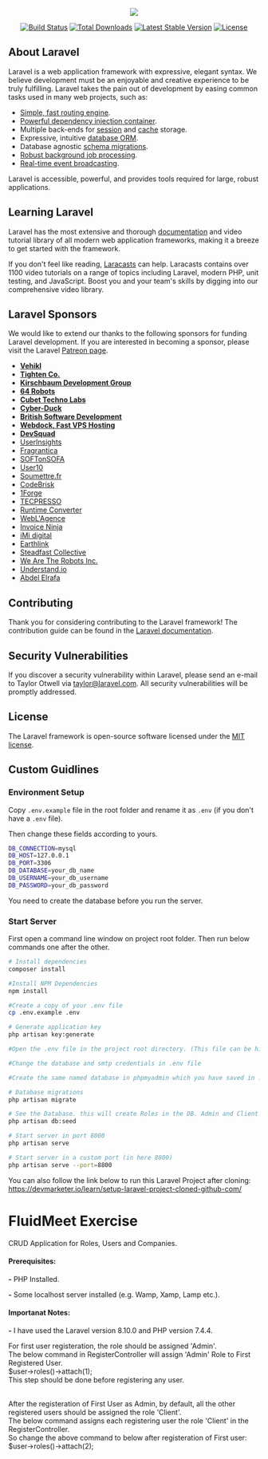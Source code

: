 <p align="center"><img src="https://laravel.com/assets/img/components/logo-laravel.svg"></p>

<p align="center">
<a href="https://travis-ci.org/laravel/framework"><img src="https://travis-ci.org/laravel/framework.svg" alt="Build Status"></a>
<a href="https://packagist.org/packages/laravel/framework"><img src="https://poser.pugx.org/laravel/framework/d/total.svg" alt="Total Downloads"></a>
<a href="https://packagist.org/packages/laravel/framework"><img src="https://poser.pugx.org/laravel/framework/v/stable.svg" alt="Latest Stable Version"></a>
<a href="https://packagist.org/packages/laravel/framework"><img src="https://poser.pugx.org/laravel/framework/license.svg" alt="License"></a>
</p>

## About Laravel

Laravel is a web application framework with expressive, elegant syntax. We believe development must be an enjoyable and creative experience to be truly fulfilling. Laravel takes the pain out of development by easing common tasks used in many web projects, such as:

- [Simple, fast routing engine](https://laravel.com/docs/routing).
- [Powerful dependency injection container](https://laravel.com/docs/container).
- Multiple back-ends for [session](https://laravel.com/docs/session) and [cache](https://laravel.com/docs/cache) storage.
- Expressive, intuitive [database ORM](https://laravel.com/docs/eloquent).
- Database agnostic [schema migrations](https://laravel.com/docs/migrations).
- [Robust background job processing](https://laravel.com/docs/queues).
- [Real-time event broadcasting](https://laravel.com/docs/broadcasting).

Laravel is accessible, powerful, and provides tools required for large, robust applications.

## Learning Laravel

Laravel has the most extensive and thorough [documentation](https://laravel.com/docs) and video tutorial library of all modern web application frameworks, making it a breeze to get started with the framework.

If you don't feel like reading, [Laracasts](https://laracasts.com) can help. Laracasts contains over 1100 video tutorials on a range of topics including Laravel, modern PHP, unit testing, and JavaScript. Boost you and your team's skills by digging into our comprehensive video library.

## Laravel Sponsors

We would like to extend our thanks to the following sponsors for funding Laravel development. If you are interested in becoming a sponsor, please visit the Laravel [Patreon page](https://patreon.com/taylorotwell).

- **[Vehikl](https://vehikl.com/)**
- **[Tighten Co.](https://tighten.co)**
- **[Kirschbaum Development Group](https://kirschbaumdevelopment.com)**
- **[64 Robots](https://64robots.com)**
- **[Cubet Techno Labs](https://cubettech.com)**
- **[Cyber-Duck](https://cyber-duck.co.uk)**
- **[British Software Development](https://www.britishsoftware.co)**
- **[Webdock, Fast VPS Hosting](https://www.webdock.io/en)**
- **[DevSquad](https://devsquad.com)**
- [UserInsights](https://userinsights.com)
- [Fragrantica](https://www.fragrantica.com)
- [SOFTonSOFA](https://softonsofa.com/)
- [User10](https://user10.com)
- [Soumettre.fr](https://soumettre.fr/)
- [CodeBrisk](https://codebrisk.com)
- [1Forge](https://1forge.com)
- [TECPRESSO](https://tecpresso.co.jp/)
- [Runtime Converter](http://runtimeconverter.com/)
- [WebL'Agence](https://weblagence.com/)
- [Invoice Ninja](https://www.invoiceninja.com)
- [iMi digital](https://www.imi-digital.de/)
- [Earthlink](https://www.earthlink.ro/)
- [Steadfast Collective](https://steadfastcollective.com/)
- [We Are The Robots Inc.](https://watr.mx/)
- [Understand.io](https://www.understand.io/)
- [Abdel Elrafa](https://abdelelrafa.com)

## Contributing

Thank you for considering contributing to the Laravel framework! The contribution guide can be found in the [Laravel documentation](https://laravel.com/docs/contributions).

## Security Vulnerabilities

If you discover a security vulnerability within Laravel, please send an e-mail to Taylor Otwell via [taylor@laravel.com](mailto:taylor@laravel.com). All security vulnerabilities will be promptly addressed.

## License

The Laravel framework is open-source software licensed under the [MIT license](https://opensource.org/licenses/MIT).

## Custom Guidlines

### Environment Setup

Copy ```.env.example``` file in the root folder and rename it as ```.env``` (if you don't have a ```.env``` file).

Then change these fields according to yours.

``` bash
DB_CONNECTION=mysql
DB_HOST=127.0.0.1
DB_PORT=3306
DB_DATABASE=your_db_name
DB_USERNAME=your_db_username
DB_PASSWORD=your_db_password
```

You need to create the database before you run the server.

### Start Server

First open a command line window on project root folder. Then run below commands one after the other.

``` bash
# Install dependencies
composer install

#Install NPM Dependencies
npm install

#Create a copy of your .env file
cp .env.example .env

# Generate application key
php artisan key:generate

#Open the .env file in the project root directory. (This file can be hidden in your syatem, check for hidden files also)

#Change the database and smtp credentials in .env file

#Create the same named database in phpmyadmin which you have saved in .env file

# Database migrations
php artisan migrate

# See the Database. this will create Roles in the DB. Admin and Client Roles.
php artisan db:seed

# Start server in port 8000
php artisan serve

# Start server in a custom port (in here 8800)
php artisan serve --port=8800
```

You can also follow the link below to run this Laravel Project after cloning:<br>
https://devmarketer.io/learn/setup-laravel-project-cloned-github-com/



# FluidMeet Exercise
CRUD Application for Roles, Users and Companies.


<h4>Prerequisites:</h4>

<p><b>-</b> PHP Installed.</p>
<p><b>-</b> Some localhost server installed (e.g. Wamp, Xamp, Lamp etc.).</p>

<h4>Importanat Notes:</h4>

<p><b>-</b> I have used the Laravel version 8.10.0 and PHP version 7.4.4.</p>
<p>For first user registeration, the role should be assigned 'Admin'. <br>
The below command in RegisterController will assign 'Admin' Role to First Registered User.<br>
$user->roles()->attach(1);<br>
This step should be done before registering any user.<br><br>

After the registeration of First User as Admin, by default, all the other registered users should be assigned the role 'Client'.<br>
The below command assigns each registering user the role 'Client' in the RegisterController.<br>
So change the above command to below after registeration of First user:<br>
$user->roles()->attach(2);</p>
